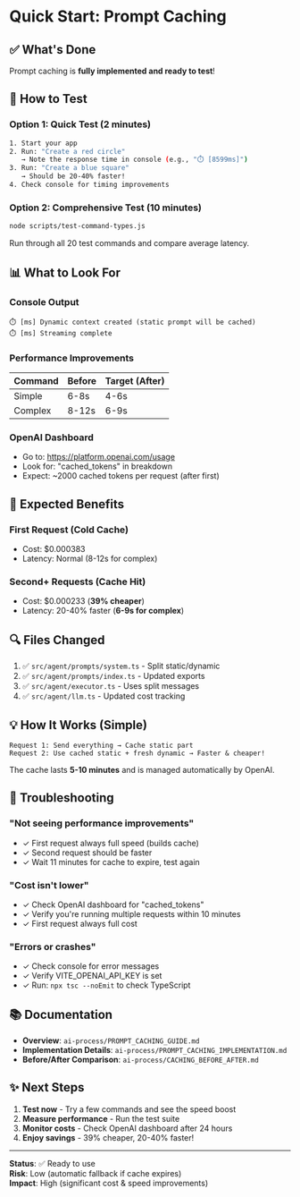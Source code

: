 # Quick Start: Prompt Caching

## ✅ What's Done

Prompt caching is **fully implemented and ready to test**!

## 🚀 How to Test

### Option 1: Quick Test (2 minutes)
```bash
1. Start your app
2. Run: "Create a red circle"
   → Note the response time in console (e.g., "⏱️ [8599ms]")
3. Run: "Create a blue square" 
   → Should be 20-40% faster!
4. Check console for timing improvements
```

### Option 2: Comprehensive Test (10 minutes)
```bash
node scripts/test-command-types.js
```
Run through all 20 test commands and compare average latency.

## 📊 What to Look For

### Console Output
```
⏱️ [ms] Dynamic context created (static prompt will be cached)
⏱️ [ms] Streaming complete
```

### Performance Improvements
| Command | Before | Target (After) |
|---------|--------|----------------|
| Simple | 6-8s | 4-6s |
| Complex | 8-12s | 6-9s |

### OpenAI Dashboard
- Go to: https://platform.openai.com/usage
- Look for: "cached_tokens" in breakdown
- Expect: ~2000 cached tokens per request (after first)

## 🎯 Expected Benefits

### First Request (Cold Cache)
- Cost: $0.000383
- Latency: Normal (8-12s for complex)

### Second+ Requests (Cache Hit)
- Cost: $0.000233 (**39% cheaper**)
- Latency: 20-40% faster (**6-9s for complex**)

## 🔍 Files Changed

1. ✅ `src/agent/prompts/system.ts` - Split static/dynamic
2. ✅ `src/agent/prompts/index.ts` - Updated exports
3. ✅ `src/agent/executor.ts` - Uses split messages
4. ✅ `src/agent/llm.ts` - Updated cost tracking

## 💡 How It Works (Simple)

```
Request 1: Send everything → Cache static part
Request 2: Use cached static + fresh dynamic → Faster & cheaper!
```

The cache lasts **5-10 minutes** and is managed automatically by OpenAI.

## 🐛 Troubleshooting

### "Not seeing performance improvements"
- ✓ First request always full speed (builds cache)
- ✓ Second request should be faster
- ✓ Wait 11 minutes for cache to expire, test again

### "Cost isn't lower"
- ✓ Check OpenAI dashboard for "cached_tokens"
- ✓ Verify you're running multiple requests within 10 minutes
- ✓ First request always full cost

### "Errors or crashes"
- ✓ Check console for error messages
- ✓ Verify VITE_OPENAI_API_KEY is set
- ✓ Run: `npx tsc --noEmit` to check TypeScript

## 📚 Documentation

- **Overview**: `ai-process/PROMPT_CACHING_GUIDE.md`
- **Implementation Details**: `ai-process/PROMPT_CACHING_IMPLEMENTATION.md`
- **Before/After Comparison**: `ai-process/CACHING_BEFORE_AFTER.md`

## ✨ Next Steps

1. **Test now** - Try a few commands and see the speed boost
2. **Measure performance** - Run the test suite
3. **Monitor costs** - Check OpenAI dashboard after 24 hours
4. **Enjoy savings** - 39% cheaper, 20-40% faster!

---

**Status**: ✅ Ready to use  
**Risk**: Low (automatic fallback if cache expires)  
**Impact**: High (significant cost & speed improvements)

